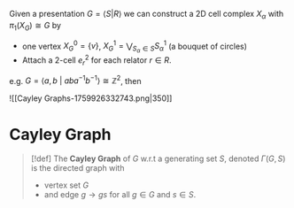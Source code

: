 Given a presentation $G=\langle S|R\rangle$ we can construct a 2D cell complex $X_\alpha$ with $\pi_1(X_G)\cong G$ by 
- one vertex $X_G^0=\{v\}$, $X_G^1=\bigvee_{S_\alpha\in S} S_\alpha^1$  (a bouquet of circles)
- Attach a 2-cell $e_r^2$ for each relator $r \in R$.

e.g. $G =\langle a,b\:|\:aba^{-1}b^{-1}\rangle \cong \mathbb{Z}^2$, then

![[Cayley Graphs-1759926332743.png|350]]

# Cayley Graph

>[!def]
>The **Cayley Graph** of $G$ w.r.t a generating set $S$, denoted $\Gamma(G,S)$ is the directed graph with 
>- vertex set $G$
>- and edge $g \longrightarrow gs$  for all $g \in G$ and $s \in S$.


